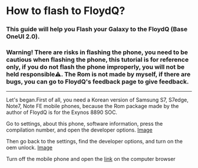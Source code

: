# How to flash to FloydQ?

### This guide will help you Flash your Galaxy to the FloydQ (Base OneUI 2.0).

### Warning! There are risks in flashing the phone, you need to be cautious when flashing the phone, this tutorial is for reference only, if you do not flash the phone improperly, you will not be held responsible⚠️. The Rom is not made by myself, if there are bugs, you can go to FloydQ's feedback page to give feedback.

******

Let's began.First of all, you need a Korean version of Samsung S7, S7edge, Note7, Note FE mobile phones, because the Rom package made by the author of FloydQ is for the Exynos 8890 SOC.

Go to settings, about this phone, software information, press the compilation number, and open the developer options. [Image](https://s1.imagehub.cc/images/2023/08/02/3579971_a3b8cee6_9114_439_1072494x3325.jpg.m.jpeg)

Then go back to the settings, find the developer options, and turn on the oem unlock. [Image](https://s1.imagehub.cc/images/2023/08/02/3579971_6379776e_9114_5732_4832494x3325.jpg.m.jpeg)

Turn off the mobile phone and open the [link](https://forum.xda-developers.com/t/rom-10-0-oneui-2-5-g930x-g935x-n930x-n935x-floydq-v7-0.4085667/) on the computer browser


